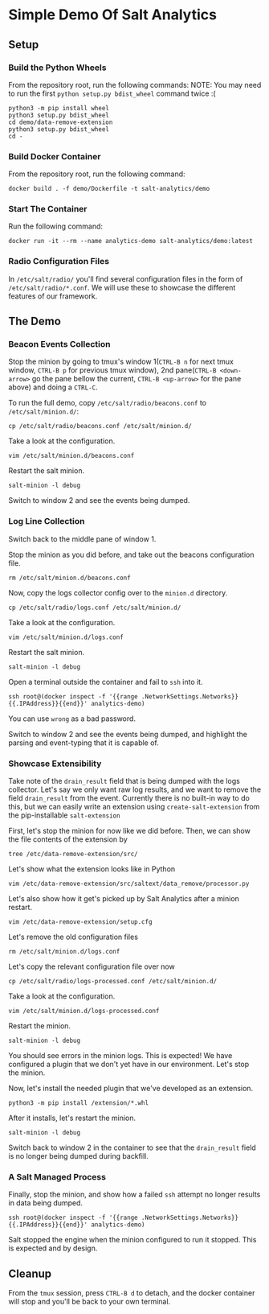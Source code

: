 # Simple Demo Of Salt Analytics

## Setup

### Build the Python Wheels

From the repository root, run the following commands:
NOTE: You may need to run the first ``python setup.py bdist_wheel`` command twice :(

```shell
python3 -m pip install wheel
python3 setup.py bdist_wheel
cd demo/data-remove-extension
python3 setup.py bdist_wheel
cd -
```

### Build Docker Container

From the repository root, run the following command:

```shell
docker build . -f demo/Dockerfile -t salt-analytics/demo
```

### Start The Container

Run the following command:
```shell
docker run -it --rm --name analytics-demo salt-analytics/demo:latest
```

### Radio Configuration Files

In ``/etc/salt/radio/`` you'll find several configuration files in the form of ``/etc/salt/radio/*.conf``.
We will use these to showcase the different features of our framework.

## The Demo

### Beacon Events Collection

Stop the minion by going to tmux's window 1(``CTRL-B n`` for next tmux window, ``CTRL-B p`` for previous tmux window),
2nd pane(``CTRL-B <down-arrow>`` go the pane bellow the current, ``CTRL-B <up-arrow>`` for the pane above) and doing a ``CTRL-C``.

To run the full demo, copy ``/etc/salt/radio/beacons.conf`` to ``/etc/salt/minion.d/``:

```shell
cp /etc/salt/radio/beacons.conf /etc/salt/minion.d/
```

Take a look at the configuration.

```shell
vim /etc/salt/minion.d/beacons.conf
```

Restart the salt minion.

```shell
salt-minion -l debug
```

Switch to window 2 and see the events being dumped.

### Log Line Collection

Switch back to the middle pane of window 1.

Stop the minion as you did before, and take out the beacons configuration file.

```shell
rm /etc/salt/minion.d/beacons.conf
```

Now, copy the logs collector config over to the ``minion.d`` directory.

```shell
cp /etc/salt/radio/logs.conf /etc/salt/minion.d/
```

Take a look at the configuration.

```shell
vim /etc/salt/minion.d/logs.conf
```

Restart the salt minion.

```shell
salt-minion -l debug
```

Open a terminal outside the container and fail to ``ssh`` into it.

```shell
ssh root@(docker inspect -f '{{range .NetworkSettings.Networks}}{{.IPAddress}}{{end}}' analytics-demo)
```

You can use ``wrong`` as a bad password.

Switch to window 2 and see the events being dumped, and highlight the parsing and event-typing that it is capable of.

### Showcase Extensibility

Take note of the ``drain_result`` field that is being dumped with the logs collector.
Let's say we only want raw log results, and we want to remove the field ``drain_result`` from the event.
Currently there is no built-in way to do this, but we can easily write an extension using ``create-salt-extension`` from the pip-installable ``salt-extension``

First, let's stop the minion for now like we did before.
Then, we can show the file contents of the extension by

```shell
tree /etc/data-remove-extension/src/
```

Let's show what the extension looks like in Python

```shell
vim /etc/data-remove-extension/src/saltext/data_remove/processor.py
```

Let's also show how it get's picked up by Salt Analytics after a minion restart.
```shell
vim /etc/data-remove-extension/setup.cfg
```

Let's remove the old configuration files

```shell
rm /etc/salt/minion.d/logs.conf
```

Let's copy the relevant configuration file over now

```shell
cp /etc/salt/radio/logs-processed.conf /etc/salt/minion.d/
```

Take a look at the configuration.

```shell
vim /etc/salt/minion.d/logs-processed.conf
```

Restart the minion.

```shell
salt-minion -l debug
```

You should see errors in the minion logs.  This is expected!
We have configured a plugin that we don't yet have in our environment.  Let's stop the minion.

Now, let's install the needed plugin that we've developed as an extension.

```shell
python3 -m pip install /extension/*.whl
```

After it installs, let's restart the minion.

```shell
salt-minion -l debug
```

Switch back to window 2 in the container to see that the ``drain_result`` field is no longer being dumped during backfill.

### A Salt Managed Process

Finally, stop the minion, and show how a failed ``ssh`` attempt no longer results in data being dumped.

```shell
ssh root@(docker inspect -f '{{range .NetworkSettings.Networks}}{{.IPAddress}}{{end}}' analytics-demo)
```

Salt stopped the engine when the minion configured to run it stopped.  This is expected and by design.

## Cleanup

From the ``tmux`` session, press ``CTRL-B d`` to detach, and the docker container will stop and you'll be back to your own terminal.